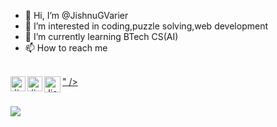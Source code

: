 - 👋 Hi, I’m @JishnuGVarier
- 👀 I’m interested in coding,puzzle solving,web development
- 🌱 I’m currently learning BTech CS(AI)
- 📫 How to reach me
<br>

  <a href="https://www.linkedin.com/in/jishnu-g-varier-b3513a227/">
    <img align="left" alt="JishnuGVarier | Linkedin" width="24px" src="<i class="ri-instagram-line"></i>" />
  </a>
  <a href="https://www.instagram.com/j_g_varier/">
    <img align="left" alt="JishnuGVarier | Instagram" width="24px" src="https://github.com/TheDudeThatCode/TheDudeThatCode/blob/master/Assets/Instagram.svg" />
  </a>
  <a href="mailto:gjishnuvarier@gmail.com">
    <img align="left" alt="JishnuGVarier | Gmail" width="26px" src="https://github.com/TheDudeThatCode/TheDudeThatCode/blob/master/Assets/Gmail.svg" />
  </a>
  
 <br>

<br> ![](https://github-readme-stats.vercel.app/api?username=xsol05&theme=radical&hide_border=false&include_all_commits=true&count_private=true) <br>
<!---
JishnuGVarier/JishnuGVarier is a ✨ special ✨ repository because its `README.md` (this file) appears on your GitHub profile.
You can click the Preview link to take a look at your changes.
--->
